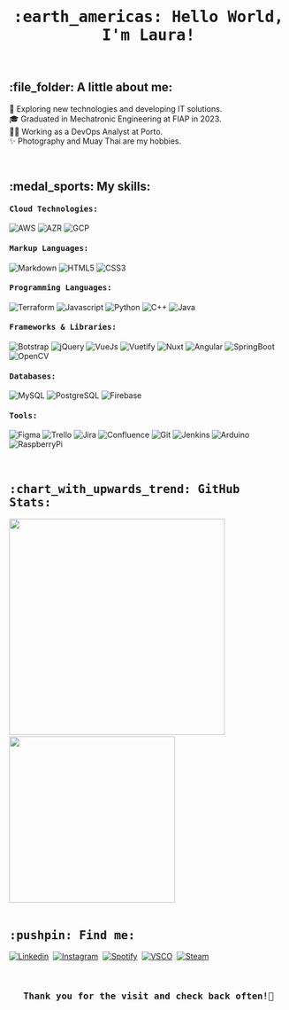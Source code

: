<!--
**fslaurafs/fslaurafs** is a ✨ _special_ ✨ repository because its `README.md` (this file) appears on your GitHub profile.
### Hi there 👋
Here are some ideas to get you started:
- 🔭 I’m currently working on ...
- 🌱 I’m currently learning ...
- 👯 I’m looking to collaborate on ...
- 🤔 I’m looking for help with ...
- 💬 Ask me about ...
- 📫 How to reach me: ...
- 😄 Pronouns: ...
- ⚡ Fun fact: ...

       Notes:    https://github.com/iuricode/readme-template/blob/main/avancado/readme.md
       Icons:    https://github.com/devicons/devicon
Emoji Cheats:    https://github.com/ikatyang/emoji-cheat-sheet
Stats Themes:    https://github.com/anuraghazra/github-readme-stats

     Gameboy:   <img align="right" src="https://i.pinimg.com/originals/99/f3/4b/99f34ba8bba634ec75b26b56a207e489.gif" height="200"/>
        Neon:   <img align="right" src="https://media3.giphy.com/avatars/dianapietrzyk/wWrk0vNBjwQp.gif" height="250"/>
       Shark:   <img align="right" src="https://images.gamebanana.com/img/ico/sprays/56f1b98f78477.gif" height="250"/>
    Computer:   <img align="right" src="https://raw.githubusercontent.com/MicaelliMedeiros/micaellimedeiros/master/image/computer-illustration.png" min-width="300px" max-                          width="300px" width="300px">

<h3> :sunflower: Um pouco sobre mim: </h3>
<ul>
    <li> :dart: Estou sempre em busca da minha melhor versão;</li>
    <li> :camera: <strong>Fotografia</strong> é um dos meus hobbies;</li>
    <li> :headphones: Amo escutar <strong>música</strong>;</li>
    <li> :video_game: Gosto de jogar <strong>videogame</strong>;</li>
    <li> :muscle: Gosto de praticar <strong>esportes</strong>;</li>
</ul>

<img src="https://media.giphy.com/media/hvRJCLFzcasrR4ia7z/giphy.gif" width="20px">
-->

<h1 align="center"><samp> :earth_americas: Hello World, I'm Laura!</samp></h1> 

<br>

<h2 align="left">:file_folder: A little about me:</h2>

:rocket: Exploring new technologies and developing IT solutions. <br>
:mortar_board: Graduated in Mechatronic Engineering at FIAP in 2023. <br>
:woman_office_worker: Working as a DevOps Analyst at Porto. <br>
:sparkles: Photography and Muay Thai are my hobbies.

<br>

<h2 align="left">:medal_sports: My skills:</h2>

<div align="left">
       <h4><samp> Cloud Technologies: </samp></h4>

![AWS](https://img.shields.io/badge/Amazon_Web_Services-orange?style=flat) 
![AZR](https://img.shields.io/badge/Microsoft_Azure-blue?style=flat) 
![GCP](https://img.shields.io/badge/Google_Cloud_Platform-tomato?style=flat)

</div>

<div align="left">
       <h4><samp> Markup Languages: </samp></h4>

![Markdown](https://img.shields.io/badge/Markdown-lightgray?style=flat&logo=markdown&logoColor=white) 
![HTML5](https://img.shields.io/badge/HTML-tomato?style=flat&logo=html5&logoColor=white) 
![CSS3](https://img.shields.io/badge/CSS-blue?style=flat&logo=css3&logoColor=white)

</div>

<div align="left">
       <h4><samp> Programming Languages: </samp></h4>
       
![Terraform](https://img.shields.io/badge/Terraform-blueviolet?style=flat&logo=terraform&logoColor=white)
![Javascript](https://img.shields.io/badge/Javascript-yellow?style=flat&logo=javascript&logoColor=white) 
![Python](https://img.shields.io/badge/Python-blue?style=flat&logo=python&logoColor=white) 
![C++](https://img.shields.io/badge/C%2B%2B-steelblue?style=flat&logo=cplusplus&logoColor=white) 
![Java](https://img.shields.io/badge/Java-firebrick?style=flat&logo=java&logoColor=white) 

</div>

<div align="left">
       <h4><samp> Frameworks & Libraries: </samp></h4>

![Botstrap](https://img.shields.io/badge/Bootstrap-darkviolet?style=flat&logo=bootstrap&logoColor=white) 
![jQuery](https://img.shields.io/badge/jQuery-blue?style=flat&logo=jquery&logoColor=white) 
![VueJs](https://img.shields.io/badge/Vue.js-darkolivegreen?style=flat&logo=vuedotjs&logoColor=white) 
![Vuetify](https://img.shields.io/badge/Vuetify-darkturquoise?style=flat&logo=vuetify&logoColor=white) 
![Nuxt](https://img.shields.io/badge/Nuxt-darkcyan?style=flat&logo=nuxt&logoColor=white) 
![Angular](https://img.shields.io/badge/Angular-crimson?style=flat&logo=angular&logoColor=white)
![SpringBoot](https://img.shields.io/badge/Spring_Boot-green?style=flat&logo=springboot&logoColor=white)
![OpenCV](https://img.shields.io/badge/OpenCV-blue?style=flat&logo=opencv&logoColor=white)

</div>

<div align="left">
       <h4><samp> Databases: </samp></h4>

![MySQL](https://img.shields.io/badge/MySQL-orange?style=flat&logo=mysql&logoColor=white) 
![PostgreSQL](https://img.shields.io/badge/PostgreSQL-blue?style=flat&logo=postgresql&logoColor=white) 
![Firebase](https://img.shields.io/badge/Firebase-goldenrod?style=flat&logo=firebase&logoColor=white)

</div>

<div align="left">
       <h4><samp> Tools: </samp></h4>

![Figma](https://img.shields.io/badge/Figma-lightgray?style=flat&logo=figma&logoColor=white) 
![Trello](https://img.shields.io/badge/Trello-blue?style=flat&logo=trello&logoColor=white) 
![Jira](https://img.shields.io/badge/Jira-blue?style=flat&logo=jira&logoColor=white)
![Confluence](https://img.shields.io/badge/Confluence-blue?style=flat&logo=confluence&logoColor=white)
![Git](https://img.shields.io/badge/Git-orange?style=flat&logo=git&logoColor=white)
![Jenkins](https://img.shields.io/badge/Jenkins-limegreen?style=flat&logo=jenkins&logoColor=white)
![Arduino](https://img.shields.io/badge/Arduino-lightseagreen?style=flat&logo=arduino&logoColor=white)
![RaspberryPi](https://img.shields.io/badge/Raspberry_Pi-mediumvioletred?style=flat&logo=raspberrypi&logoColor=white)
</div>

<br>

<div align="left">
    <h2><samp> :chart_with_upwards_trend: GitHub Stats: </samp></h2>
    <img min-width="390px" max-width="390px" width="390px" src="https://github-readme-stats.vercel.app/api?username=fslaurafs&show_icons=true&theme=gotham&cache_seconds=2500"> &emsp;
    <img min-width="300px" max-width="300px" width="300px" src="https://github-readme-stats.vercel.app/api/top-langs/?username=fslaurafs&hide=html&layout=compact&theme=gotham&cache_seconds=2500">
</div>

<br>

<div align="left">
    <h2><samp> :pushpin: Find me: </samp></h2>
    
[![Linkedin](https://img.shields.io/badge/LINKEDIN--0077b5?style=for-the-badge&logo=linkedin&logoColor=0077b5)](https://www.linkedin.com/in/laurafernandessorato/)&nbsp;
[![Instagram](https://img.shields.io/badge/INSTAGRAM--e4405f?style=for-the-badge&logo=instagram&logoColor=e4405f)](https://www.instagram.com/fslaurafs/)&nbsp;
[![Spotify](https://img.shields.io/badge/SPOTIFY--1ed760?style=for-the-badge&logo=spotify&logoColor=1ed760)](https://open.spotify.com/user/laura.sorato)&nbsp;
[![VSCO](https://img.shields.io/badge/VSCO--b5b5b6?style=for-the-badge&logo=vsco&logoColor=b5b5b6)](https://vsco.co/fslaurafs/)&nbsp;
[![Steam](https://img.shields.io/badge/STEAM--17405b?style=for-the-badge&logo=steam&logoColor=17405b)](https://steamcommunity.com/id/fslaurafs/)&nbsp;

</div>
    
<br>

<h3 align="center"><samp> Thank you for the visit and check back often!👋 </samp></h3>
